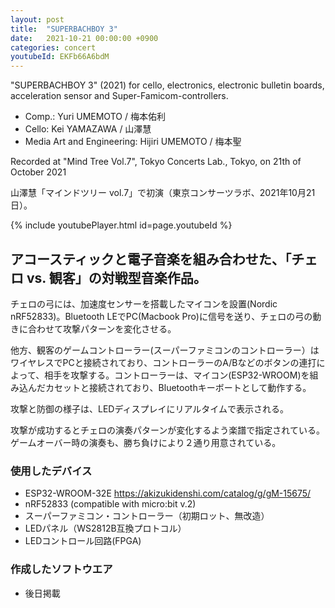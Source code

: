 ```yaml
---
layout: post
title:  "SUPERBACHBOY 3"
date:   2021-10-21 00:00:00 +0900
categories: concert
youtubeId: EKFb66A6bdM
---
```


"SUPERBACHBOY 3" (2021)
for cello, electronics, electronic bulletin boards, acceleration sensor and Super-Famicom-controllers.

- Comp.: Yuri UMEMOTO / 梅本佑利
- Cello: Kei YAMAZAWA / 山澤慧
- Media Art and Engineering: Hijiri UMEMOTO / 梅本聖

Recorded at "Mind Tree Vol.7", Tokyo Concerts Lab., Tokyo, on 21th of October 2021

山澤慧「マインドツリー vol.7」で初演（東京コンサーツラボ、2021年10月21日）。

{% include youtubePlayer.html id=page.youtubeId %}

## アコースティックと電子音楽を組み合わせた、「チェロ vs. 観客」の対戦型音楽作品。

チェロの弓には、加速度センサーを搭載したマイコンを設置(Nordic nRF52833)。Bluetooth LEでPC(Macbook Pro)に信号を送り、チェロの弓の動きに合わせて攻撃パターンを変化させる。

他方、観客のゲームコントローラー(スーパーファミコンのコントローラー）はワイヤレスでPCと接続されており、コントローラーのA/Bなどのボタンの連打によって、相手を攻撃する。コントローラーは、マイコン(ESP32-WROOM)を組み込んだカセットと接続されており、Bluetoothキーボートとして動作する。

攻撃と防御の様子は、LEDディスプレイにリアルタイムで表示される。

攻撃が成功するとチェロの演奏パターンが変化するよう楽譜で指定されている。ゲームオーバー時の演奏も、勝ち負けにより２通り用意されている。

### 使用したデバイス
- ESP32-WROOM-32E https://akizukidenshi.com/catalog/g/gM-15675/
- nRF52833 (compatible with micro:bit v.2)
- スーパーファミコン・コントローラー（初期ロット、無改造）
- LEDパネル（WS2812B互換プロトコル）
- LEDコントロール回路(FPGA)
 
### 作成したソフトウエア
- 後日掲載
